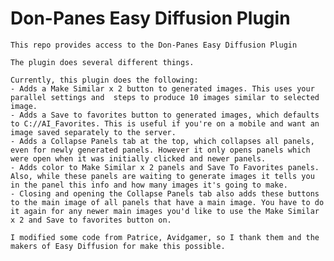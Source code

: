 # Don-Panes Easy Diffusion Plugin

	This repo provides access to the Don-Panes Easy Diffusion Plugin

	The plugin does several different things. 

	Currently, this plugin does the following:
	- Adds a Make Similar x 2 button to generated images. This uses your parallel settings and  steps to produce 10 images similar to selected image.
	- Adds a Save to favorites button to generated images, which defaults to C://AI_Favorites. This is useful if you're on a mobile and want an image saved separately to the server.
	- Adds a Collapse Panels tab at the top, which collapses all panels, even for newly generated panels. However it only opens panels which were open when it was initially clicked and newer panels.
	- Adds color to Make Similar x 2 panels and Save To Favorites panels. Also, while these panels are waiting to generate images it tells you in the panel this info and how many images it's going to make.
	- Closing and opening the Collapse Panels tab also adds these buttons to the main image of all panels that have a main image. You have to do it again for any newer main images you'd like to use the Make Similar x 2 and Save to favorites button on.

	I modified some code from Patrice, Avidgamer, so I thank them and the makers of Easy Diffusion for make this possible.